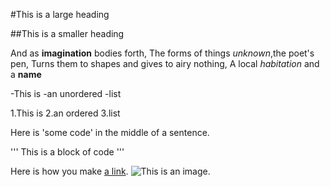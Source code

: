#This is a large heading 

##This is a smaller heading

And as **imagination** bodies forth,
The forms of things *unknown*,the poet's pen,
Turns them to shapes and gives to airy nothing,
A local *habitation* and a **name**

-This is
-an unordered
-list

1.This is 
2.an ordered
3.list

Here is 'some code' in the middle of a sentence.

'''
This is 
a block
of code
'''

Here is how you make [a link](https://www.wikipedia.org/).
![This is an image.](https://github.com/yihui/xaringan/releases/download/v0.0.2/karl-moustache.jpg)

